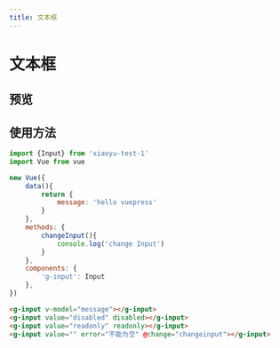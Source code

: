 ```yaml
---
title: 文本框 
---
```


# 文本框

## 预览
<clientOnly>
    <input-demo style="margin-top:16px"></input-demo>
</clientOnly>


## 使用方法
``` javascript 
import {Input} from 'xiaoyu-test-1' 
import Vue from vue

new Vue({
    data(){
        return {
            message: 'hello vuepress'
        }
    },
    methods: {
        changeInput(){
            console.log('change Input')
        }
    },
    components: {
        'g-input': Input 
    },
})
```

``` html
<g-input v-model="message"></g-input>
<g-input value="disabled" disabled></g-input>
<g-input value="readonly" readonly></g-input>
<g-input value="" error="不能为空" @change="changeinput"></g-input>
```

